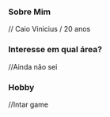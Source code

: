 ### Sobre Mim 
// Caio Vinicius / 20 anos
### Interesse em qual área?

//Ainda não sei

### Hobby
//Intar game 